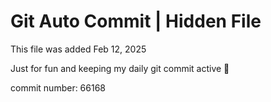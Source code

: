 # Git Auto Commit | Hidden File

This file was added Feb 12, 2025

Just for fun and keeping my daily git commit active 🤪

commit number: 66168
